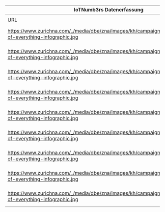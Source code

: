 |IoTNumb3rs Datenerfassung|||||||||||
| ---- | ---- | ---- | ---- | ---- | ---- | ---- | ---- | ---- | ---- | ---- |
||||||||||||
|URL|home_url|filename|device_class|device_count|market_class|market_volume|prognosis_year|publication_year|authorship_class|Dropbox folder|
|https://www.zurichna.com/_/media/dbe/zna/images/kh/campaigns/600x889_internet-of-everything-infographic.jpg|https://www.zurichna.com/en/knowledge/articles/2015/11/internet-of-things-infographic|file16_600x889_internet-of-everything-infographic.jpg|generic IoT|8700000000|||2012|2015|company|MariaMarg/20181124-0000|
|https://www.zurichna.com/_/media/dbe/zna/images/kh/campaigns/600x889_internet-of-everything-infographic.jpg|https://www.zurichna.com/en/knowledge/articles/2015/11/internet-of-things-infographic|file16_600x889_internet-of-everything-infographic.jpg|generic IoT|11200000000|||2013|2015|company|MariaMarg/20181124-0000|
|https://www.zurichna.com/_/media/dbe/zna/images/kh/campaigns/600x889_internet-of-everything-infographic.jpg|https://www.zurichna.com/en/knowledge/articles/2015/11/internet-of-things-infographic|file16_600x889_internet-of-everything-infographic.jpg|generic IoT|14400000000|||2014|2015|company|MariaMarg/20181124-0000|
|https://www.zurichna.com/_/media/dbe/zna/images/kh/campaigns/600x889_internet-of-everything-infographic.jpg|https://www.zurichna.com/en/knowledge/articles/2015/11/internet-of-things-infographic|file16_600x889_internet-of-everything-infographic.jpg|generic IoT|18200000000|||2015|2015|company|MariaMarg/20181124-0000|
|https://www.zurichna.com/_/media/dbe/zna/images/kh/campaigns/600x889_internet-of-everything-infographic.jpg|https://www.zurichna.com/en/knowledge/articles/2015/11/internet-of-things-infographic|file16_600x889_internet-of-everything-infographic.jpg|generic IoT|22900000000|||2016|2015|company|MariaMarg/20181124-0000|
|https://www.zurichna.com/_/media/dbe/zna/images/kh/campaigns/600x889_internet-of-everything-infographic.jpg|https://www.zurichna.com/en/knowledge/articles/2015/11/internet-of-things-infographic|file16_600x889_internet-of-everything-infographic.jpg|generic IoT|28400000000|||2017|2015|company|MariaMarg/20181124-0000|
|https://www.zurichna.com/_/media/dbe/zna/images/kh/campaigns/600x889_internet-of-everything-infographic.jpg|https://www.zurichna.com/en/knowledge/articles/2015/11/internet-of-things-infographic|file16_600x889_internet-of-everything-infographic.jpg|generic IoT|34800000000|||2018|2015|company|MariaMarg/20181124-0000|
|https://www.zurichna.com/_/media/dbe/zna/images/kh/campaigns/600x889_internet-of-everything-infographic.jpg|https://www.zurichna.com/en/knowledge/articles/2015/11/internet-of-things-infographic|file16_600x889_internet-of-everything-infographic.jpg|generic IoT|42100000000|||2019|2015|company|MariaMarg/20181124-0000|
|https://www.zurichna.com/_/media/dbe/zna/images/kh/campaigns/600x889_internet-of-everything-infographic.jpg|https://www.zurichna.com/en/knowledge/articles/2015/11/internet-of-things-infographic|file16_600x889_internet-of-everything-infographic.jpg|generic IoT|50100000000|||2020|2015|company|MariaMarg/20181124-0000|
